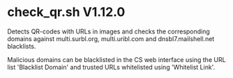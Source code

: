 check_qr.sh V1.12.0
===================

Detects QR-codes with URLs in images and checks the corresponding domains against multi.surbl.org, multi.uribl.com and dnsbl7.mailshell.net blacklists.

Malicious domains can be blacklisted in the CS web interface using the URL list 'Blacklist Domain' and trusted URLs whitelisted using 'Whitelist Link'.
